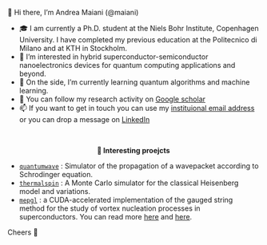 👋 Hi there, I’m Andrea Maiani (@maiani)


- 🎓 I am currently a Ph.D. student at the Niels Bohr Institute, Copenhagen University. I have completed my previous education at the Politecnico di Milano and at KTH in Stockholm.
- 👀 I’m interested in hybrid superconductor-semiconductor nanoelectronics devices for quantum computing applications and beyond. 
- 🌱 On the side, I’m currently learning quantum algorithms and machine learning. 
- 🔬 You can follow my research activity on [Google scholar](https://scholar.google.com/citations?user=DcMhFnYAAAAJ&hl=it&oi=ao) 
- 📫 If you want to get in touch you can use my [instituional email address](mailto:andrea.maiani@nbi.ku.dk) or you can drop a message on [LinkedIn](https://www.linkedin.com/in/andrea-maiani/)

<br />
<p align="center" style="font-weight:bold"> 🔨 <b> Interesting proejcts </b> <p>

* [`quantumwave`](https://github.com/maiani/quantumwave) : Simulator of the propagation of a wavepacket according to Schrodinger equation. 
* [`thermalspin`](https://github.com/maiani/thermalspin) : A Monte Carlo simulator for the classical Heisenberg model and variations.
* [`mepgl`](https://github.com/maiani/mepgl) : a CUDA-accelerated implementation of the gauged string method for the study of vortex nucleation processes in superconductors. You can read more [here](https://arxiv.org/abs/1911.09513) and [here](https://arxiv.org/abs/2111.01061). 

Cheers 🚀

